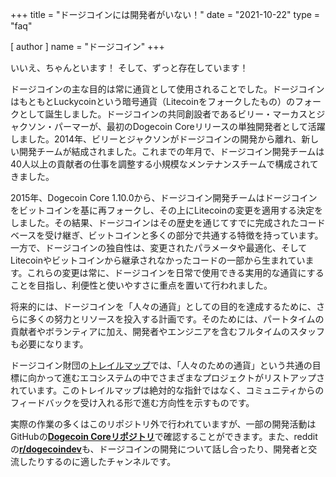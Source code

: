 +++
title = "ドージコインには開発者がいない！"
date = "2021-10-22"
type = "faq"

[ author ]
  name = "ドージコイン"
+++

いいえ、ちゃんといます！ そして、ずっと存在しています！

ドージコインの主な目的は常に通貨として使用されることでした。ドージコインはもともとLuckycoinという暗号通貨（Litecoinをフォークしたもの）のフォークとして誕生しました。ドージコインの共同創設者であるビリー・マーカスとジャクソン・パーマーが、最初のDogecoin Coreリリースの単独開発者として活躍しました。2014年、ビリーとジャクソンがドージコインの開発から離れ、新しい開発チームが結成されました。これまでの年月で、ドージコイン開発チームは40人以上の貢献者の仕事を調整する小規模なメンテナンスチームで構成されてきました。

2015年、Dogecoin Core 1.10.0から、ドージコイン開発チームはドージコインをビットコインを基に再フォークし、その上にLitecoinの変更を適用する決定をしました。その結果、ドージコインはその歴史を通じてすでに完成されたコードベースを受け継ぎ、ビットコインと多くの部分で共通する特徴を持っています。一方で、ドージコインの独自性は、変更されたパラメータや最適化、そしてLitecoinやビットコインから継承されなかったコードの一部から生まれています。これらの変更は常に、ドージコインを日常で使用できる実用的な通貨にすることを目指し、利便性と使いやすさに重点を置いて行われました。

将来的には、ドージコインを「人々の通貨」としての目的を達成するために、さらに多くの努力とリソースを投入する計画です。そのためには、パートタイムの貢献者やボランティアに加え、開発者やエンジニアを含むフルタイムのスタッフも必要になります。

ドージコイン財団の[トレイルマップ](https://foundation.dogecoin.com/trailmap/)では、「人々のための通貨」という共通の目標に向かって進むエコシステムの中でさまざまなプロジェクトがリストアップされています。このトレイルマップは絶対的な指針ではなく、コミュニティからのフィードバックを受け入れる形で進む方向性を示すものです。

実際の作業の多くはこのリポジトリ外で行われていますが、一部の開発活動はGitHubの[**Dogecoin Coreリポジトリ**](https://github.com/dogecoin/dogecoin)で確認することができます。また、redditの[**r/dogecoindev**](https://reddit.com/r/dogecoindev)も、ドージコインの開発について話し合ったり、開発者と交流したりするのに適したチャンネルです。
